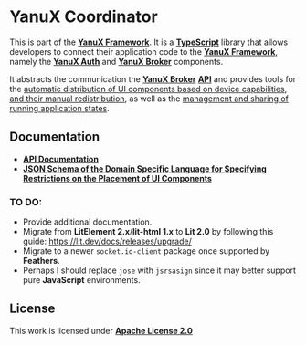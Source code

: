 # YanuX Coordinator
This is part of the [__YanuX Framework__](https://yanux-framework.github.io/). It is a [__TypeScript__](https://www.typescriptlang.org/) library that allows developers to connect their application code to the [__YanuX Framework__](https://yanux-framework.github.io/), namely the [__YanuX Auth__](https://github.com/YanuX-Framework/YanuX-Auth) and [__YanuX Broker__](https://github.com/YanuX-Framework/YanuX-Broker) components.

It abstracts the communication the [__YanuX Broker__](https://github.com/YanuX-Framework/YanuX-Broker) [__API__](https://yanux-framework.github.io/YanuX-Broker/) and provides tools for the [automatic distribution of UI components based on device capabilities](https://yanux-framework.github.io/YanuX-Coordinator/classes/componentsruleengine.html), [and their manual redistribution](https://yanux-framework.github.io/YanuX-Coordinator/classes/componentsdistributionelement.html), as well as the [management and sharing of running application states](https://yanux-framework.github.io/YanuX-Coordinator/classes/resourcemanagementelement.html).

## Documentation
- [__API Documentation__](https://yanux-framework.github.io/YanuX-Coordinator/)
- [__JSON Schema of the Domain Specific Language for Specifying Restrictions on the Placement of UI Components__](extras/components-restriction-language/components-restriction-schema.json)

### TO DO:
- Provide additional documentation.
- Migrate from **LitElement 2.x**/**lit-html 1.x** to **Lit 2.0** by following this guide: https://lit.dev/docs/releases/upgrade/
- Migrate to a newer `socket.io-client` package once supported by **Feathers**.
- Perhaps I should replace `jose` with `jsrsasign` since it may better support pure **JavaScript** environments.

## License
This work is licensed under [__Apache License 2.0__](LICENSE)